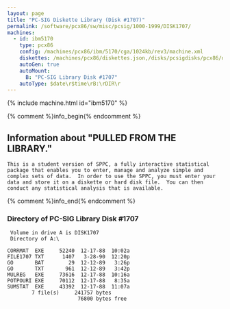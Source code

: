 ```yaml
---
layout: page
title: "PC-SIG Diskette Library (Disk #1707)"
permalink: /software/pcx86/sw/misc/pcsig/1000-1999/DISK1707/
machines:
  - id: ibm5170
    type: pcx86
    config: /machines/pcx86/ibm/5170/cga/1024kb/rev3/machine.xml
    diskettes: /machines/pcx86/diskettes.json,/disks/pcsigdisks/pcx86/diskettes.json
    autoGen: true
    autoMount:
      B: "PC-SIG Library Disk #1707"
    autoType: $date\r$time\rB:\rDIR\r
---
```


{% include machine.html id="ibm5170" %}

{% comment %}info_begin{% endcomment %}

## Information about "PULLED FROM THE LIBRARY."

    This is a student version of SPPC, a fully interactive statistical
    package that enables you to enter, manage and analyze simple and
    complex sets of data.  In order to use the SPPC, you must enter your
    data and store it on a diskette or hard disk file.  You can then
    conduct any statistical analysis that is available.
{% comment %}info_end{% endcomment %}


### Directory of PC-SIG Library Disk #1707

     Volume in drive A is DISK1707
     Directory of A:\

    CORRMAT  EXE     52240  12-17-88  10:02a
    FILE1707 TXT      1407   3-28-90  12:20p
    GO       BAT        29  12-12-89   3:26p
    GO       TXT       961  12-12-89   3:42p
    MULREG   EXE     73616  12-17-88  10:16a
    POTPOURI EXE     70112  12-17-88   8:35a
    SUMSTAT  EXE     43392  12-17-88  11:07a
            7 file(s)     241757 bytes
                           76800 bytes free
